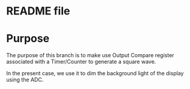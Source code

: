 # README file

# Purpose

The purpose of this branch is to make use Output Compare register associated with a Timer/Counter to generate a square wave.

In the present case, we use it to dim the background light of the display using the ADC.